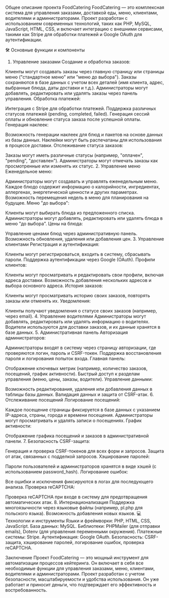 Общее описание проекта FoodCatering
FoodCatering — это комплексная система для управления заказами, доставкой еды, меню, клиентами, водителями и администраторами. Проект разработан с использованием современных технологий, таких как PHP, MySQL, JavaScript, HTML, CSS, и включает интеграцию с внешними сервисами, такими как Stripe для обработки платежей и Google OAuth для аутентификации.

🛠️ Основные функции и компоненты
1. Управление заказами
Создание и обработка заказов:

Клиенты могут создавать заказы через главную страницу или страницы меню ("стандартное меню" или "меню до выбора").
Заказы сохраняются в базе данных с учетом всех деталей (имя клиента, адрес, выбранные блюда, даты доставки и т.д.).
Администраторы могут добавлять, редактировать или удалять заказы через панель управления.
Обработка платежей:

Интеграция с Stripe для обработки платежей.
Поддержка различных статусов платежей (pending, completed, failed).
Генерация сессий оплаты и обновление статуса заказа после успешной оплаты.
Генерация наклеек:

Возможность генерации наклеек для блюд и пакетов на основе данных из базы данных.
Наклейки могут быть распечатаны для использования в процессе доставки.
Отслеживание статуса заказов:

Заказы могут иметь различные статусы (например, "оплачен", "pending", "доставлен").
Администраторы могут отмечать заказы как просмотренные или изменять их статус.
2. Управление меню
Еженедельное меню:

Администраторы могут создавать и управлять еженедельным меню.
Каждое блюдо содержит информацию о калорийности, ингредиентах, аллергенах, энергетической ценности и других параметрах.
Возможность перемещения недель в меню для планирования на будущее.
Меню "до выбора":

Клиенты могут выбирать блюда из предложенного списка.
Администраторы могут добавлять, редактировать или удалять блюда в меню "до выбора".
Цены на блюда:

Управление ценами блюд через административную панель.
Возможность обновления, удаления или добавления цен.
3. Управление клиентами
Регистрация и аутентификация:

Клиенты могут регистрироваться, входить в систему, сбрасывать пароли.
Поддержка аутентификации через Google (OAuth).
Профили клиентов:

Клиенты могут просматривать и редактировать свои профили, включая адреса доставки.
Возможность добавления нескольких адресов и выбора основного адреса.
История заказов:

Клиенты могут просматривать историю своих заказов, повторять заказы или отменять их.
Уведомления:

Клиенты получают уведомления о статусе своих заказов (например, через email).
4. Управление водителями
Администраторы могут добавлять, редактировать или удалять информацию о водителях.
Водители используются для доставки заказов, и их данные хранятся в базе данных.
5. Административная панель
Авторизация администраторов:

Администраторы входят в систему через страницу авторизации, где проверяются логин, пароль и CSRF-токен.
Поддержка восстановления пароля и логирования попыток входа.
Главная панель:

Отображение ключевых метрик (например, количество заказов, посещений, график активности).
Быстрый доступ к разделам управления (меню, цены, заказы, водители).
Управление данными:

Возможность редактирования, удаления или добавления данных в таблицы базы данных.
Валидация данных и защита от CSRF-атак.
6. Отслеживание посещений
Логирование посещений:

Каждое посещение страницы фиксируется в базе данных с указанием IP-адреса, страны, города и времени посещения.
Администраторы могут просматривать и удалять записи о посещениях.
График активности:

Отображение графика посещений и заказов в административной панели.
7. Безопасность
CSRF-защита:

Генерация и проверка CSRF-токенов для всех форм и запросов.
Защита от атак, связанных с подделкой запросов.
Хэширование паролей:

Пароли пользователей и администраторов хранятся в виде хэшей (с использованием password_hash).
Логирование ошибок:

Все ошибки и исключения фиксируются в логах для последующего анализа.
Проверка reCAPTCHA:

Проверка reCAPTCHA при входе в систему для предотвращения автоматических атак.
8. Интернационализация
Поддержка многоязычности через языковые файлы (например, pl.php для польского языка).
Возможность добавления новых языков.
💻 Технологии и инструменты
Языки и фреймворки: PHP, HTML, CSS, JavaScript.
База данных: MySQL.
Библиотеки: PHPMailer (для отправки emails), Dotenv (для управления переменными окружения).
Платежные системы: Stripe.
Аутентификация: Google OAuth.
Безопасность: CSRF-защита, хэширование паролей, логирование ошибок, проверка reCAPTCHA.

Заключение
Проект FoodCatering — это мощный инструмент для автоматизации процессов кейтеринга. Он включает в себя все необходимые функции для управления заказами, меню, клиентами, водителями и администраторами. Проект разработан с учетом безопасности, масштабируемости и удобства использования. Он уже работает и приносит деньги, что подтверждает его эффективность и востребованность.
